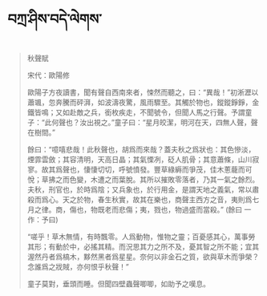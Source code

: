 # བཀྲ་ཤིས་བདེ་ལེགས་
> 秋聲賦
> 
> 宋代：歐陽修 
> 
> 歐陽子方夜讀書，聞有聲自西南來者，悚然而聽之，曰：“異哉！”初淅瀝以蕭颯，忽奔騰而砰湃，如波濤夜驚，風雨驟至。其觸於物也，鏦鏦錚錚，金鐵皆鳴；又如赴敵之兵，銜枚疾走，不聞號令，但聞人馬之行聲。予謂童子：“此何聲也？汝出視之。”童子曰：“星月皎潔，明河在天，四無人聲，聲在樹間。”
> 
> 餘曰：“噫嘻悲哉！此秋聲也，胡爲而來哉？蓋夫秋之爲狀也：其色慘淡，煙霏雲斂；其容清明，天高日晶；其氣慄冽，砭人肌骨；其意蕭條，山川寂寥。故其爲聲也，悽悽切切，呼號憤發。豐草綠縟而爭茂，佳木蔥蘢而可悅；草拂之而色變，木遭之而葉脫。其所以摧敗零落者，乃其一氣之餘烈。夫秋，刑官也，於時爲陰；又兵象也，於行用金，是謂天地之義氣，常以肅殺而爲心。天之於物，春生秋實，故其在樂也，商聲主西方之音，夷則爲七月之律。商，傷也，物既老而悲傷；夷，戮也，物過盛而當殺。” (餘曰 一作：予曰)
> 
> “嗟乎！草木無情，有時飄零。人爲動物，惟物之靈；百憂感其心，萬事勞其形；有動於中，必搖其精。而況思其力之所不及，憂其智之所不能；宜其渥然丹者爲槁木，黟然黑者爲星星。奈何以非金石之質，欲與草木而爭榮？念誰爲之戕賊，亦何恨乎秋聲！”
> 
> 童子莫對，垂頭而睡。但聞四壁蟲聲唧唧，如助予之嘆息。
>
